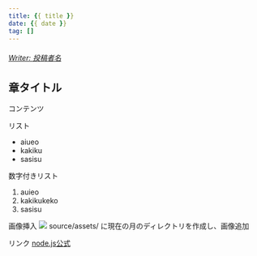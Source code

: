 ```yaml
---
title: {{ title }}
date: {{ date }}
tag: []
---
```

###### <u>Writer: 投稿者名</u>

## 章タイトル
コンテンツ

リスト
- aiueo
- kakiku
- sasisu

数字付きリスト
1. auieo
2. kakikukeko
3. sasisu

画像挿入
![](assets/ "")
source/assets/ に現在の月のディレクトリを作成し、画像追加

リンク
[node.js公式](https://nodejs.org/ja/ "node.js公式")